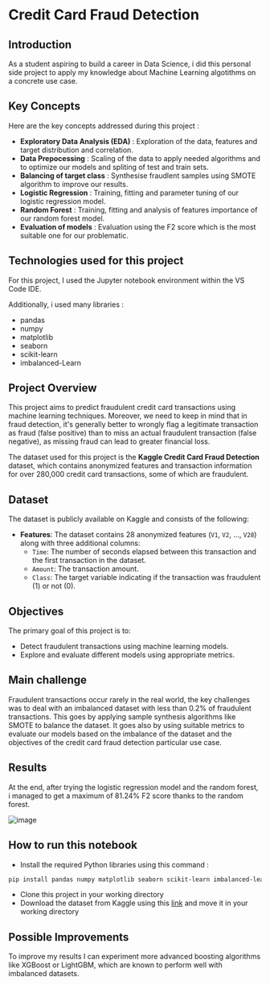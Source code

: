 # Credit Card Fraud Detection

## Introduction

As a student aspiring to build a career in Data Science, i did this personal side project to apply my knowledge about Machine Learning algotithms on a concrete use case.

## Key Concepts

Here are the key concepts addressed during this project :

  - **Exploratory Data Analysis (EDA)** : Exploration of the data, features and target distribution and correlation.
  - **Data Prepocessing** : Scaling of the data to apply needed algorithms and to optimize our models and spliting of test and train sets.
  - **Balancing of target class** : Synthesise fraudlent samples using SMOTE algorithm to improve our results.
  - **Logistic Regression** : Training, fitting and parameter tuning of our logistic regression model.
  - **Random Forest** : Training, fitting and analysis of features importance of our random forest model.
  - **Evaluation of models** : Evaluation using the F2 score which is the most suitable one for our problematic.

## Technologies used for this project

For this project, I used the Jupyter notebook environment within the VS Code IDE. 

Additionally, i used many libraries :
- pandas
- numpy
- matplotlib
- seaborn
- scikit-learn
- imbalanced-Learn

## Project Overview

This project aims to predict fraudulent credit card transactions using machine learning techniques. Moreover, we need to keep in mind that in fraud detection, it's generally better to wrongly flag a legitimate transaction as fraud (false positive) than to miss an actual fraudulent transaction (false negative), as missing fraud can lead to greater financial loss.

The dataset used for this project is the **Kaggle Credit Card Fraud Detection** dataset, which contains anonymized features and transaction information for over 280,000 credit card transactions, some of which are fraudulent.

## Dataset

The dataset is publicly available on Kaggle and consists of the following:

- **Features**: The dataset contains 28 anonymized features (`V1`, `V2`, ..., `V28`) along with three additional columns:
  - `Time`: The number of seconds elapsed between this transaction and the first transaction in the dataset.
  - `Amount`: The transaction amount.
  - `Class`: The target variable indicating if the transaction was fraudulent (1) or not (0).

## Objectives

The primary goal of this project is to:
- Detect fraudulent transactions using machine learning models.
- Explore and evaluate different models using appropriate metrics.

## Main challenge

Fraudulent transactions occur rarely in the real world, the key challenges was to deal with an imbalanced dataset with less than 0.2% of fraudulent transactions. This goes by applying sample synthesis algorithms like SMOTE to balance the dataset. It goes also by using suitable metrics to evaluate our models based on the imbalance of the dataset and the objectives of the credit card fraud detection particular use case.

## Results 

At the end, after trying the logistic regression model and the random forest, i managed to get a maximum of 81.24% F2 score thanks to the random forest.


![image](https://github.com/user-attachments/assets/1c6e373a-f3c3-42f9-8c14-f9c53c0edaf7)

## How to run this notebook

- Install the required Python libraries using this command :
```bash
pip install pandas numpy matplotlib seaborn scikit-learn imbalanced-learn
```

- Clone this project in your working directory
- Download the dataset from Kaggle using this [link](https://www.kaggle.com/datasets/mlg-ulb/creditcardfraud) and move it in your working directory

## Possible Improvements 

To improve my results I can experiment more advanced boosting algorithms like XGBoost or LightGBM, which are known to perform well with imbalanced datasets. 




